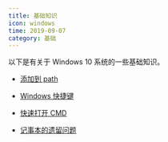 ```yaml
---
title: 基础知识
icon: windows
time: 2019-09-07
category: 基础
---
```


以下是有关于 Windows 10 系统的一些基础知识。

<!-- more -->

- [添加到 path](addPath.md)

- [Windows 快捷键](shortcutKey.md)

- [快速打开 CMD](cmd.md)

- [记事本的遗留问题](notepad.md)
